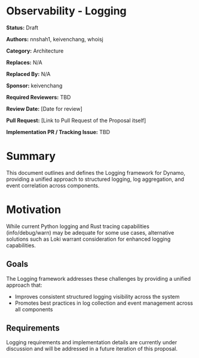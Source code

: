 # Observability - Logging

**Status:** Draft

**Authors:** nnshah1, keivenchang, whoisj

**Category:** Architecture

**Replaces:** N/A

**Replaced By:** N/A

**Sponsor:** keivenchang

**Required Reviewers:** TBD

**Review Date:** [Date for review]

**Pull Request:** [Link to Pull Request of the Proposal itself]

**Implementation PR / Tracking Issue:** TBD

# Summary

This document outlines and defines the Logging framework for Dynamo, providing a unified approach to structured logging, log aggregation, and event correlation across components.

# Motivation

While current Python logging and Rust tracing capabilities (info/debug/warn) may be adequate for some use cases, alternative solutions such as Loki warrant consideration for enhanced logging capabilities.

## Goals

The Logging framework addresses these challenges by providing a unified approach that:

* Improves consistent structured logging visibility across the system
* Promotes best practices in log collection and event management across all components


## Requirements

Logging requirements and implementation details are currently under discussion and will be addressed in a future iteration of this proposal.
